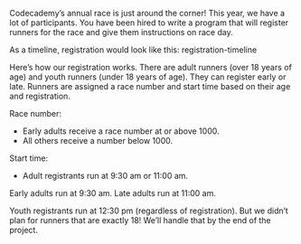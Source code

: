 Codecademy’s annual race is just around the corner! This year, we have a lot of participants. You have been hired to write a program that will register runners for the race and give them instructions on race day.

As a timeline, registration would look like this: registration-timeline

Here’s how our registration works. There are adult runners (over 18 years of age) and youth runners (under 18 years of age). They can register early or late. Runners are assigned a race number and start time based on their age and registration.

Race number:
<ul>
  <li>Early adults receive a race number at or above 1000.</li>
  <li>All others receive a number below 1000.</li>
</ul>
Start time:

<ul><li>Adult registrants run at 9:30 am or 11:00 am.</li></ul>
Early adults run at 9:30 am.
Late adults run at 11:00 am.

Youth registrants run at 12:30 pm (regardless of registration).
But we didn’t plan for runners that are exactly 18! We’ll handle that by the end of the project.
